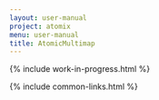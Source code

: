 ```yaml
---
layout: user-manual
project: atomix
menu: user-manual
title: AtomicMultimap
---
```


{% include work-in-progress.html %}

{% include common-links.html %}
